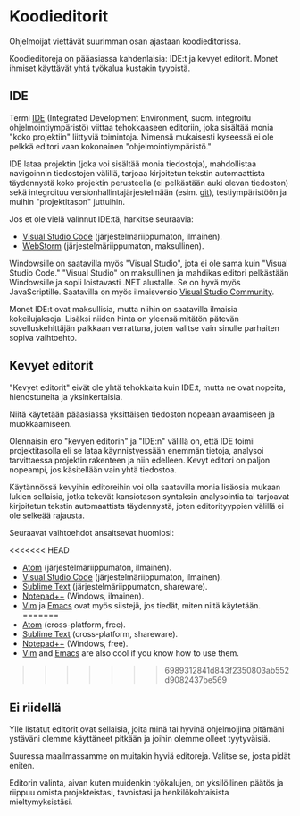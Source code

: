 # Koodieditorit

Ohjelmoijat viettävät suurimman osan ajastaan koodieditorissa.

Koodieditoreja on pääasiassa kahdenlaisia: IDE:t ja kevyet editorit. Monet ihmiset käyttävät yhtä työkalua kustakin tyypistä.

## IDE

Termi [IDE](https://fi.wikipedia.org/wiki/Ohjelmointiymp%C3%A4rist%C3%B6) (Integrated Development Environment, suom. integroitu ohjelmointiympäristö) viittaa tehokkaaseen editoriin, joka sisältää monia "koko projektiin" liittyviä toimintoja. Nimensä mukaisesti kyseessä ei ole pelkkä editori vaan kokonainen "ohjelmointiympäristö."

IDE lataa projektin (joka voi sisältää monia tiedostoja), mahdollistaa navigoinnin tiedostojen välillä, tarjoaa kirjoitetun tekstin automaattista täydennystä koko projektin perusteella (ei pelkästään auki olevan tiedoston) sekä integroituu versionhallintajärjestelmään (esim. [git](https://git-scm.com/)), testiympäristöön ja muihin "projektitason" juttuihin.

Jos et ole vielä valinnut IDE:tä, harkitse seuraavia:

- [Visual Studio Code](https://code.visualstudio.com/) (järjestelmäriippumaton, ilmainen).
- [WebStorm](http://www.jetbrains.com/webstorm/) (järjestelmäriippumaton, maksullinen).

Windowsille on saatavilla myös "Visual Studio", jota ei ole sama kuin "Visual Studio Code." "Visual Studio" on maksullinen ja mahdikas editori pelkästään Windowsille ja sopii loistavasti .NET alustalle. Se on hyvä myös JavaScriptille. Saatavilla on myös ilmaisversio [Visual Studio Community](https://www.visualstudio.com/vs/community/).

Monet IDE:t ovat maksullisia, mutta niihin on saatavilla ilmaisia kokeilujaksoja. Lisäksi niiden hinta on yleensä mitätön pätevän sovelluskehittäjän palkkaan verrattuna, joten valitse vain sinulle parhaiten sopiva vaihtoehto.

## Kevyet editorit

"Kevyet editorit" eivät ole yhtä tehokkaita kuin IDE:t, mutta ne ovat nopeita, hienostuneita ja yksinkertaisia.

Niitä käytetään pääasiassa yksittäisen tiedoston nopeaan avaamiseen ja muokkaamiseen.

Olennaisin ero "kevyen editorin" ja "IDE:n" välillä on, että IDE toimii projektitasolla eli se lataa käynnistyessään enemmän tietoja, analysoi tarvittaessa projektin rakenteen ja niin edelleen. Kevyt editori on paljon nopeampi, jos käsitellään vain yhtä tiedostoa.

Käytännössä kevyihin editoreihin voi olla saatavilla monia lisäosia mukaan lukien sellaisia, jotka tekevät kansiotason syntaksin analysointia tai tarjoavat kirjoitetun tekstin automaattista täydennystä, joten editorityyppien välillä ei ole selkeää rajausta.

Seuraavat vaihtoehdot ansaitsevat huomiosi:

<<<<<<< HEAD
- [Atom](https://atom.io/) (järjestelmäriippumaton, ilmainen).
- [Visual Studio Code](https://code.visualstudio.com/) (järjestelmäriippumaton, ilmainen).
- [Sublime Text](http://www.sublimetext.com) (järjestelmäriippumaton, shareware).
- [Notepad++](https://notepad-plus-plus.org/) (Windows, ilmainen).
- [Vim](http://www.vim.org/) ja [Emacs](https://www.gnu.org/software/emacs/) ovat myös siistejä, jos tiedät, miten niitä käytetään.
=======
- [Atom](https://atom.io/) (cross-platform, free).
- [Sublime Text](http://www.sublimetext.com) (cross-platform, shareware).
- [Notepad++](https://notepad-plus-plus.org/) (Windows, free).
- [Vim](http://www.vim.org/) and [Emacs](https://www.gnu.org/software/emacs/) are also cool if you know how to use them.
>>>>>>> 6989312841d843f2350803ab552d9082437be569

## Ei riidellä

Ylle listatut editorit ovat sellaisia, joita minä tai hyvinä ohjelmoijina pitämäni ystäväni olemme käyttäneet pitkään ja joihin olemme olleet tyytyväisiä.

Suuressa maailmassamme on muitakin hyviä editoreja. Valitse se, josta pidät eniten.

Editorin valinta, aivan kuten muidenkin työkalujen, on yksilöllinen päätös ja riippuu omista projekteistasi, tavoistasi ja henkilökohtaisista mieltymyksistäsi.
